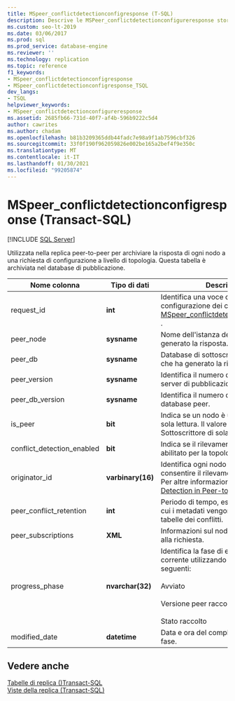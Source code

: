 ```yaml
---
title: MSpeer_conflictdetectionconfigresponse (T-SQL)
description: Descrive le MSPeer_conflictdetectionconfigureresponse stored procedure utilizzate nella replica peer-to-peer per archiviare la risposta di ogni nodo a una configurazione a livello di topologia.
ms.custom: seo-lt-2019
ms.date: 03/06/2017
ms.prod: sql
ms.prod_service: database-engine
ms.reviewer: ''
ms.technology: replication
ms.topic: reference
f1_keywords:
- MSpeer_conflictdetectionconfigresponse
- MSpeer_conflictdetectionconfigresponse_TSQL
dev_langs:
- TSQL
helpviewer_keywords:
- MSpeer_conflictdetectionconfigureresponse
ms.assetid: 2685fb66-731d-40f7-af4b-596b9222c5d4
author: cawrites
ms.author: chadam
ms.openlocfilehash: b81b3209365ddb44fadc7e98a9f1ab7596cbf326
ms.sourcegitcommit: 33f0f190f962059826e002be165a2bef4f9e350c
ms.translationtype: MT
ms.contentlocale: it-IT
ms.lasthandoff: 01/30/2021
ms.locfileid: "99205874"
---
```

# <a name="mspeer_conflictdetectionconfigresponse-transact-sql"></a>MSpeer_conflictdetectionconfigresponse (Transact-SQL)
[!INCLUDE [SQL Server](../../includes/applies-to-version/sqlserver.md)]

  Utilizzata nella replica peer-to-peer per archiviare la risposta di ogni nodo a una richiesta di configurazione a livello di topologia. Questa tabella è archiviata nel database di pubblicazione.  
  
|Nome colonna|Tipo di dati|Descrizione|  
|-----------------|---------------|-----------------|  
|request_id|**int**|Identifica una voce della richiesta di configurazione dei conflitti nella tabella [MSpeer_conflictdetectionconfigrequest](../../relational-databases/system-tables/mspeer-conflictdetectionconfigrequest-transact-sql.md) .|  
|peer_node|**sysname**|Nome dell'istanza del server che ha generato la risposta.|  
|peer_db|**sysname**|Database di sottoscrizione del peer che ha generato la risposta.|  
|peer_version|**sysname**|Identifica il numero di versione del server di pubblicazione.|  
|peer_db_version|**sysname**|Identifica il numero di versione del database peer.|  
|is_peer|**bit**|Indica se un nodo è un Sottoscrittore di sola lettura. Il valore **0** indica un Sottoscrittore di sola lettura.|  
|conflict_detection_enabled|**bit**|Indica se il rilevamento dei conflitti è abilitato per la topologia.|  
|originator_id|**varbinary(16)**|Identifica ogni nodo nella topologia per consentire il rilevamento dei conflitti. Per altre informazioni, vedere [Conflict Detection in Peer-to-Peer Replication](../../relational-databases/replication/transactional/peer-to-peer-conflict-detection-in-peer-to-peer-replication.md).|  
|peer_conflict_retention|**int**|Periodo di tempo, espresso in giorni, in cui i metadati vengono archiviati nelle tabelle dei conflitti.|  
|peer_subscriptions|**XML**|Informazioni sul nodo che ha risposto alla richiesta.|  
|progress_phase|**nvarchar(32)**|Identifica la fase di elaborazione corrente utilizzando uno dei valori seguenti:<br /><br /> Avviato<br /><br /> Versione peer raccolta<br /><br /> Stato raccolto|  
|modified_date|**datetime**|Data e ora del completamento di una fase.|  
  
## <a name="see-also"></a>Vedere anche  
 [Tabelle di replica &#40;&#41;Transact-SQL ](../../relational-databases/system-tables/replication-tables-transact-sql.md)   
 [Viste della replica &#40;Transact-SQL&#41;](../../relational-databases/system-views/replication-views-transact-sql.md)  
  
  
